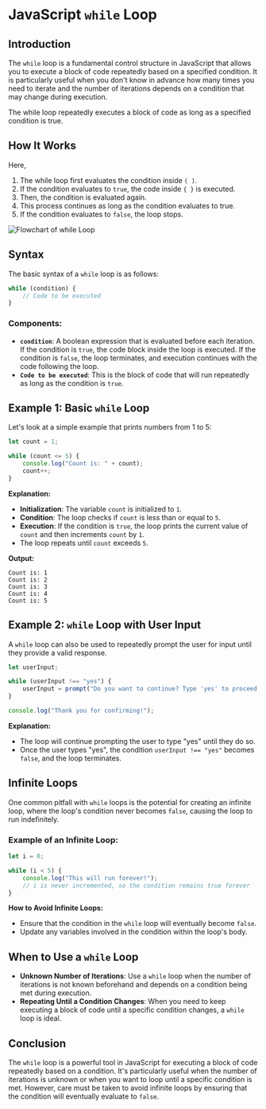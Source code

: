 # JavaScript `while` Loop

## Introduction

The `while` loop is a fundamental control structure in JavaScript that allows you to execute a block of code repeatedly based on a specified condition. It is particularly useful when you don't know in advance how many times you need to iterate and the number of iterations depends on a condition that may change during execution.


The while loop repeatedly executes a block of code as long as a specified condition is true.

## How It Works

Here,

1. The while loop first evaluates the condition inside `( )`.
2. If the condition evaluates to `true`, the code inside `{ }` is executed.
3. Then, the condition is evaluated again.
4. This process continues as long as the condition evaluates to true.
5. If the condition evaluates to `false`, the loop stops.

![Flowchart of while Loop](images/Capture.PNG.png)


## Syntax

The basic syntax of a `while` loop is as follows:

```javascript
while (condition) {
    // Code to be executed
}
```

### Components:

- **`condition`**: A boolean expression that is evaluated before each iteration. If the condition is `true`, the code block inside the loop is executed. If the condition is `false`, the loop terminates, and execution continues with the code following the loop.
- **`Code to be executed`**: This is the block of code that will run repeatedly as long as the condition is `true`.


## Example 1: Basic `while` Loop

Let's look at a simple example that prints numbers from 1 to 5:

```javascript
let count = 1;

while (count <= 5) {
    console.log("Count is: " + count);
    count++;
}
```

**Explanation:**

- **Initialization**: The variable `count` is initialized to `1`.
- **Condition**: The loop checks if `count` is less than or equal to `5`.
- **Execution**: If the condition is `true`, the loop prints the current value of `count` and then increments `count` by `1`.
- The loop repeats until `count` exceeds `5`.

**Output:**

```
Count is: 1
Count is: 2
Count is: 3
Count is: 4
Count is: 5
```

## Example 2: `while` Loop with User Input

A `while` loop can also be used to repeatedly prompt the user for input until they provide a valid response.

```javascript
let userInput;

while (userInput !== "yes") {
    userInput = prompt("Do you want to continue? Type 'yes' to proceed.");
}

console.log("Thank you for confirming!");
```

**Explanation:**

- The loop will continue prompting the user to type "yes" until they do so.
- Once the user types "yes", the condition `userInput !== "yes"` becomes `false`, and the loop terminates.

## Infinite Loops

One common pitfall with `while` loops is the potential for creating an infinite loop, where the loop's condition never becomes `false`, causing the loop to run indefinitely.

### Example of an Infinite Loop:

```javascript
let i = 0;

while (i < 5) {
    console.log("This will run forever!");
    // i is never incremented, so the condition remains true forever
}
```

**How to Avoid Infinite Loops:**

- Ensure that the condition in the `while` loop will eventually become `false`.
- Update any variables involved in the condition within the loop's body.

## When to Use a `while` Loop

- **Unknown Number of Iterations**: Use a `while` loop when the number of iterations is not known beforehand and depends on a condition being met during execution.
- **Repeating Until a Condition Changes**: When you need to keep executing a block of code until a specific condition changes, a `while` loop is ideal.

## Conclusion

The `while` loop is a powerful tool in JavaScript for executing a block of code repeatedly based on a condition. It's particularly useful when the number of iterations is unknown or when you want to loop until a specific condition is met. However, care must be taken to avoid infinite loops by ensuring that the condition will eventually evaluate to `false`.
